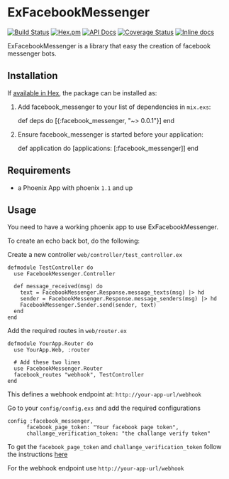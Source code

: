 # ExFacebookMessenger
[![Build Status](https://travis-ci.org/oarrabi/EXFacebook-Messenger.svg?branch=master)](https://travis-ci.org/oarrabi/EXFacebook-Messenger)
[![Hex.pm](https://img.shields.io/hexpm/v/EXFacebook-Messenger.svg)](https://hex.pm/packages/EXFacebook-Messenger)
[![API Docs](https://img.shields.io/badge/api-docs-yellow.svg?style=flat)](http://hexdocs.pm/EXFacebook-Messenger/)
[![Coverage Status](https://coveralls.io/repos/github/oarrabi/EXFacebook-Messenger/badge.svg?branch=master)](https://coveralls.io/github/oarrabi/EXFacebook-Messenger?branch=master)
[![Inline docs](http://inch-ci.org/github/oarrabi/EXFacebook-Messenger.svg?branch=master)](http://inch-ci.org/github/oarrabi/EXFacebook-Messenger)

ExFacebookMessenger is a library that easy the creation of facebook messenger bots.

## Installation

If [available in Hex](https://hex.pm/docs/publish), the package can be installed as:

  1. Add facebook_messenger to your list of dependencies in `mix.exs`:

        def deps do
          [{:facebook_messenger, "~> 0.0.1"}]
        end

  2. Ensure facebook_messenger is started before your application:

        def application do
          [applications: [:facebook_messenger]]
        end

## Requirements
- a Phoenix App with phoenix `1.1` and up

## Usage
You need to have a working phoenix app to use ExFacebookMessenger.

To create an echo back bot, do the following:

Create a new controller `web/controller/test_controller.ex`

```
defmodule TestController do
  use FacebookMessenger.Controller

  def message_received(msg) do
    text = FacebookMessenger.Response.message_texts(msg) |> hd
    sender = FacebookMessenger.Response.message_senders(msg) |> hd
    FacebookMessenger.Sender.send(sender, text)
  end
end
```

Add the required routes in `web/router.ex`
```
defmodule YourApp.Router do
  use YourApp.Web, :router

  # Add these two lines
  use FacebookMessenger.Router
  facebook_routes "webhook", TestController
end
```
This defines a webhook endpoint at:
`http://your-app-url/webhook`

Go to your `config/config.exs` and add the required configurations
```
config :facebook_messenger,
      facebook_page_token: "Your facebook page token",
      challange_verification_token: "the challange verify token"
```

To get the `facebook_page_token` and `challange_verification_token` follow the instructions [here ](https://developers.facebook.com/docs/messenger-platform/quickstart)

For the webhook endpoint use `http://your-app-url/webhook`
